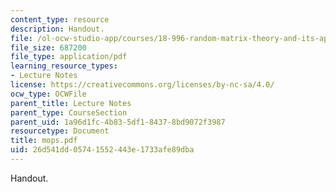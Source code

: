 ```yaml
---
content_type: resource
description: Handout.
file: /ol-ocw-studio-app/courses/18-996-random-matrix-theory-and-its-applications-spring-2004/26d541dd05741552443e1733afe89dba_mops.pdf
file_size: 687200
file_type: application/pdf
learning_resource_types:
- Lecture Notes
license: https://creativecommons.org/licenses/by-nc-sa/4.0/
ocw_type: OCWFile
parent_title: Lecture Notes
parent_type: CourseSection
parent_uid: 1a96d1fc-4b83-5df1-8437-8bd9072f3987
resourcetype: Document
title: mops.pdf
uid: 26d541dd-0574-1552-443e-1733afe89dba
---
```

Handout.